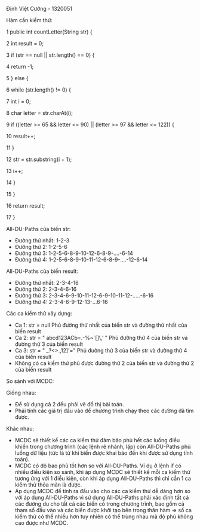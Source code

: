 Đinh Việt Cường - 1320051

Hàm cần kiểm thử:

1 public int countLetter(String str) {

2		int result = 0;

3		if (str == null || str.length() == 0) {

4			return -1;

5		} else {

6			while (str.length() != 0) {

7				int i = 0;

8				char letter = str.charAt(i);

9				if ((letter >= 65 && letter <= 90) || (letter >= 97 && letter <= 122)) {

10					result++;

11				}

12				str = str.substring(i + 1);

13				i++;				

14			}

15		}

16		return result;

17	}


All-DU-Paths của biến str: 
- Đường thứ nhất: 1-2-3
- Đường thứ 2: 1-2-5-6
- Đường thứ 3: 1-2-5-6-8-9-10-12-6-8-9-....-6-14
- Đường thứ 4: 1-2-5-6-8-9-10-11-12-6-8-9-....-12-6-14

All-DU-Paths của biến result:
- Đường thứ nhất: 2-3-4-16
- Đường thứ 2: 2-3-4-6-16
- Đường thứ 3: 2-3-4-6-9-10-11-12-6-9-10-11-12-.....-6-16
- Đường thứ 4: 2-3-4-6-9-12-13-...6-16


Các ca kiểm thử xây dựng:
- Ca 1: str = null
  Phủ đường thứ nhất của biến str và đường thứ nhất của biến result
- Ca 2: str = "  abcd123ACb=.-%~`[]\\,'  "
  Phủ đường thứ 4 của biến str và đường thứ 3 của biến result
- Ca 3: str = "   _?<>.,12]'="
  Phủ đường thứ 3 của biến str và đường thứ 4 của biến result
- Không có ca kiểm thử phủ được đường thứ 2 của biến str và đường thứ 2 của biến result

So sánh với MCDC:

Giống nhau: 
+ Để sử dụng cả 2 đều phải vẽ đồ thị bài toán.
+ Phải tính các giá trị đầu vào để chương trình chạy theo các đường đã tìm được.

Khác nhau:
+ MCDC sẽ thiết kế các ca kiểm thử đảm bảo phủ hết các luồng điều khiển trong chương trình (các lệnh rẽ nhánh, lặp) còn All-DU-Paths phủ luồng dữ liệu (tức là từ khi biến được khai báo đến khi được sử dụng tính toán).
+ MCDC có độ bao phủ tốt hơn so với All-DU-Paths. Ví dụ ở lệnh if có nhiều điều kiện so sánh, khi áp dụng MCDC sẽ thiết kế mỗi ca kiểm thử tương ứng với 1 điều kiện, còn khi áp dụng All-DU-Paths thì chỉ cần 1 ca kiểm thử thỏa mãn là được.
+ Áp dụng MCDC để tính ra đầu vào cho các ca kiểm thử dễ dàng hơn so với áp dụng All-DU-Paths vì sử dụng All-DU-Paths phải xác định tất cả các đường du cho tất cả các biến có trong chương trình, bao gồm cả tham số đầu vào và các biến được 
khởi tạo bên trong thân hàm => số ca kiểm thử có thể nhiều hơn tuy nhiên có thể trùng nhau mà độ phủ không cao được như MCDC.
